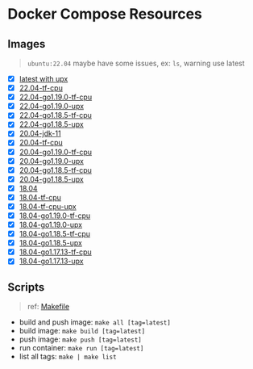 # Docker Compose Resources

## Images

>`ubuntu:22.04` maybe have some issues, ex: `ls`, warning use latest

- [x] [latest with upx](./latest/Dockerfile)
- [x] [22.04-tf-cpu](./22.04-tf-cpu/Dockerfile)
- [x] [22.04-go1.19.0-tf-cpu](./22.04-go1.19.0-tf-cpu/Dockerfile)
- [x] [22.04-go1.19.0-upx](./22.04-go1.19.0-upx/Dockerfile)
- [x] [22.04-go1.18.5-tf-cpu](./22.04-go1.18.5-tf-cpu/Dockerfile)
- [x] [22.04-go1.18.5-upx](./22.04-go1.18.5-upx/Dockerfile)
- [x] [20.04-jdk-11](./20.04-jdk-11/Dockerfile)
- [x] [20.04-tf-cpu](./20.04-tf-cpu/Dockerfile)
- [x] [20.04-go1.19.0-tf-cpu](./20.04-go1.19.0-tf-cpu/Dockerfile)
- [x] [20.04-go1.19.0-upx](./20.04-go1.19.0-upx/Dockerfile)
- [x] [20.04-go1.18.5-tf-cpu](./20.04-go1.18.5-tf-cpu/Dockerfile)
- [x] [20.04-go1.18.5-upx](./20.04-go1.18.5-upx/Dockerfile)
- [x] [18.04](./18.04/Dockerfile)
- [x] [18.04-tf-cpu](./18.04-tf-cpu/Dockerfile)
- [x] [18.04-tf-cpu-upx](./18.04-tf-cpu-upx/Dockerfile)
- [x] [18.04-go1.19.0-tf-cpu](./18.04-go1.19.0-tf-cpu/Dockerfile)
- [x] [18.04-go1.19.0-upx](./18.04-go1.19.0-upx/Dockerfile)
- [x] [18.04-go1.18.5-tf-cpu](./18.04-go1.18.5-tf-cpu/Dockerfile)
- [x] [18.04-go1.18.5-upx](./18.04-go1.18.5-upx/Dockerfile)
- [x] [18.04-go1.17.13-tf-cpu](./18.04-go1.17.13-tf-cpu/Dockerfile)
- [x] [18.04-go1.17.13-upx](./18.04-go1.17.13-upx/Dockerfile)

## Scripts

>ref: [Makefile](./Makefile)

- build and push image: `make all [tag=latest]`
- build image: `make build [tag=latest]`
- push image: `make push [tag=latest]`
- run container: `make run [tag=latest]`
- list all tags: `make | make list`
